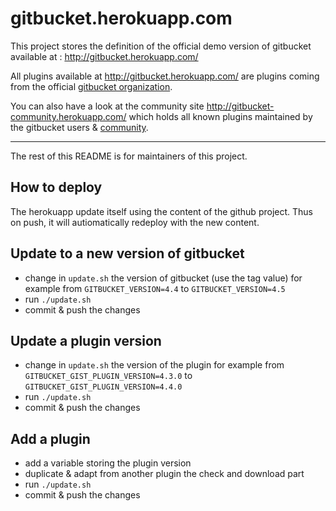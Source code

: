 # gitbucket.herokuapp.com

This project stores the definition of the official demo version of gitbucket available at : http://gitbucket.herokuapp.com/

All plugins available at http://gitbucket.herokuapp.com/ are plugins coming from the official [gitbucket organization](https://github.com/gitbucket).

You can also have a look at the community site http://gitbucket-community.herokuapp.com/ which holds all known plugins maintained by the gitbucket users & [community](https://github.com/gitbucket-plugins).

----

The rest of this README is for maintainers of this project.

## How to deploy

The herokuapp update itself using the content of the github project.
Thus on push, it will autiomatically redeploy with the new content.

## Update to a new version of gitbucket

- change in `update.sh` the version of gitbucket (use the tag value)
  for example from `GITBUCKET_VERSION=4.4` to `GITBUCKET_VERSION=4.5`
- run `./update.sh`
- commit & push the changes

## Update a plugin version

- change in `update.sh` the version of the plugin
  for example from `GITBUCKET_GIST_PLUGIN_VERSION=4.3.0` to `GITBUCKET_GIST_PLUGIN_VERSION=4.4.0`
- run `./update.sh`
- commit & push the changes

## Add a plugin

- add a variable storing the plugin version
- duplicate & adapt from another plugin the check and download part
- run `./update.sh`
- commit & push the changes
